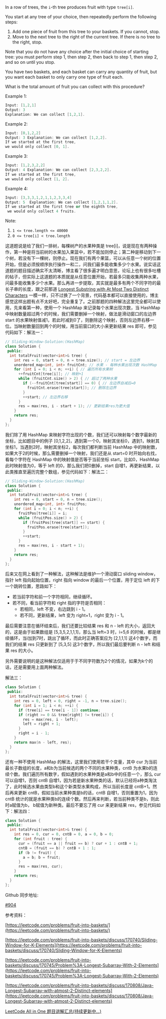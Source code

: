 In a row of trees, the `i`-th tree produces fruit with type `tree[i]`.

You start at any tree of your choice, then repeatedly perform the following steps:

1. Add one piece of fruit from this tree to your baskets. If you cannot, stop.
2. Move to the next tree to the right of the current tree. If there is no tree to the right, stop.

Note that you do not have any choice after the initial choice of starting tree: you must perform step 1, then step 2, then back to step 1, then step 2, and so on until you stop.

You have two baskets, and each basket can carry any quantity of fruit, but you want each basket to only carry one type of fruit each.

What is the total amount of fruit you can collect with this procedure?

Example 1:

```cpp
Input: [1,2,1]
Output: 3
Explanation: We can collect [1,2,1].
```

Example 2:

```cpp
Input: [0,1,2,2]
Output: 3 Explanation: We can collect [1,2,2].
If we started at the first tree, 
we would only collect [0, 1].
```

Example 3:

```cpp
Input: [1,2,3,2,2]
Output: 4 Explanation: We can collect [2,3,2,2].
If we started at the first tree, 
we would only collect [1, 2].
```

Example 4:

```cpp
Input: [3,3,3,1,2,1,1,2,3,3,4]
Output: 5  Explanation: We can collect [1,2,1,1,2].
If we started at the first tree or the eighth tree,
 we would only collect 4 fruits.
```

Note:

1. `1 <= tree.length <= 40000`
2. `0 <= tree[i] < tree.length`

这道题说是给了我们一排树，每棵树产的水果种类是 tree[i]，说是现在有两种操作，第一种是将当前树的水果加入果篮中，若不能加则停止；第二种是移动到下一个树，若没有下一棵树，则停止。现在我们有两个果篮，可以从任意一个树的位置开始，但是必须按顺序执行操作一和二，问我们最多能收集多少个水果。说实话这道题的题目描述确实不太清晰，博主看了很多遍才明白意思，论坛上也有很多吐槽的帖子，但实际上这道题的本质就是从任意位置开始，若最多只能收集两种水果，问最多能收集多少个水果。那么再进一步提取，其实就是最多有两个不同字符的最长子串的长度，跟之前那道 [Longest Substring with At Most Two Distinct Characters](http://www.cnblogs.com/grandyang/p/5185561.html) 一模一样，只不过换了一个背景，代码基本都可以直接使用的，博主感觉这样出题有点不太好吧，完全重复了。之前那题的四种解法这里完全都可以使用，先来看第一种，使用一个 HashMap 来记录每个水果出现次数，当 HashMap 中映射数量超过两个的时候，我们需要删掉一个映射，做法是滑动窗口的左边界 start 的水果映射值减1，若此时减到0了，则删除这个映射，否则左边界右移一位。当映射数量回到两个的时候，用当前窗口的大小来更新结果 res 即可，参见代码如下：解法一：

```cpp
// Sliding-Window-Solution:(HashMap)
class Solution {
 public:
  int totalFruit(vector<int>& tree) {
    int res = 0, start = 0, n = tree.size(); // start = 左边界
    unordered_map<int, int> fruitCnt; // 水果 - 每种水果出现次数 HashMap
    for (int i = 0; i < n; ++i) { // 遍历所有水果树
      ++fruitCnt[tree[i]]; // 映射+1
      while (fruitCnt.size() > 2) { // 超过了两种水果
        if (--fruitCnt[tree[start]] == 0) { // 左边界自减后=0
          fruitCnt.erase(tree[start]); // 删除左边界
        }
        ++start; // 左边界右移
      }
      res = max(res, i - start + 1); // 更新结果res为更大值
    }
    return res;
  }
};
```

我们除了用 HashMap 来映射字符出现的个数，我们还可以映射每个数字最新的坐标，比如题目中的例子 [0,1,2,2]，遇到第一个0，映射其坐标0，遇到1，映射其坐标1，当遇到2时，映射其坐标2，每次我们都判断当前 HashMap 中的映射数，如果大于2的时候，那么需要删掉一个映射，我们还是从 start=0 时开始向右找，看每个字符在 HashMap 中的映射值是否等于当前坐标 start，比如0，HashMap 此时映射值为0，等于 left 的0，那么我们把0删掉，start 自增1，再更新结果，以此类推直至遍历完整个数组，参见代码如下：解法二：

```cpp
// Sliding-Window-Solution:(HashMap)
class Solution {
 public:
  int totalFruit(vector<int>& tree) {
    int res = 0, start = 0, n = tree.size();
    unordered_map<int, int> fruitPos;
    for (int i = 0; i < n; ++i) {
      fruitPos[tree[i]] = i;
      while (fruitPos.size() > 2) {
        if (fruitPos[tree[start]] == start) {
          fruitPos.erase(tree[start]);
        }
        ++start;
      }
      res = max(res, i - start + 1);
    }
    return res;
  }
};
```

后来又在网上看到了一种解法，这种解法是维护一个滑动窗口 sliding window，指针 left 指向起始位置，right 指向 window 的最后一个位置，用于定位 left 的下一个跳转位置，思路如下：

- 若当前字符和前一个字符相同，继续循环。
- 若不同，看当前字符和 right 指的字符是否相同：
    - 若相同，left 不变，右边跳到 i - 1。
    - 若不同，更新结果，left 变为 right+1，right 变为 i - 1。

最后需要注意在循环结束后，我们还要比较结果 res 和 n - left 的大小，返回大的，这是由于如果数组是 [5,3,5,2,1,1,1]，那么当 left=3 时，i=5,6 的时候，都是继续循环，当i加到7时，跳出了循环，而此时正确答案应为 [2,1,1,1] 这4个数字，而我们的结果 res 只更新到了 [5,3,5] 这3个数字，所以我们最后要判断 n - left 和结果 res 的大小。

另外需要说明的是这种解法仅适用于于不同字符数为2个的情况，如果为k个的话，还是需要用上面两种解法。

解法三：

```cpp
class Solution {
 public:
  int totalFruit(vector<int>& tree) {
    int res = 0, left = 0, right = -1, n = tree.size();
    for (int i = 1; i < n; ++i) {
      if (tree[i] == tree[i - 1]) continue;
      if (right >= 0 && tree[right] != tree[i]) {
        res = max(res, i - left);
        left = right + 1;
      }
      right = i - 1;
    }
    return max(n - left, res);
  }
};
```

还有一种不使用 HashMap 的解法，这里我们使用若干个变量，其中 cur 为当前最长子数组的长度，a和b为当前候选的两个不同的水果种类，cntB 为水果b的连续个数。我们遍历所有数字，假如遇到的水果种类是a和b中的任意一个，那么 cur 可以自增1，否则 cntB 自增1，因为若是新水果种类的话，默认已经将a种类淘汰了，此时候选水果由类型b和这个新类型水果构成，所以当前长度是 cntB+1。然后再来更新 cntB，假如当前水果种类是b的话，cntB 自增1，否则重置为1，因为 cntB 统计的就是水果种类b的连续个数。然后再来判断，若当前种类不是b，则此时a赋值为b， b赋值为新种类。最后不要忘了用 cur 来更新结果 res，参见代码如下：解法四：

```cpp
class Solution {
 public:
  int totalFruit(vector<int>& tree) {
    int res = 0, cur = 0, cntB = 0, a = 0, b = 0;
    for (int fruit : tree) {
      cur = (fruit == a || fruit == b) ? cur + 1 : cntB + 1;
      cntB = (fruit == b) ? cntB + 1 : 1;
      if (b != fruit) {
        a = b; b = fruit;
      }
      res = max(res, cur);
    }
    return res;
  }
};
```

Github 同步地址:

[#904](https://github.com/grandyang/leetcode/issues/904)

参考资料：

[https://leetcode.com/problems/fruit-into-baskets/](https://leetcode.com/problems/fruit-into-baskets/)

[https://leetcode.com/problems/fruit-into-baskets/discuss/170740/Sliding-Window-for-K-Elements](https://leetcode.com/problems/fruit-into-baskets/discuss/170740/Sliding-Window-for-K-Elements)

[https://leetcode.com/problems/fruit-into-baskets/discuss/170745/Problem%3A-Longest-Subarray-With-2-Elements](https://leetcode.com/problems/fruit-into-baskets/discuss/170745/Problem%3A-Longest-Subarray-With-2-Elements)

[https://leetcode.com/problems/fruit-into-baskets/discuss/170808/Java-Longest-Subarray-with-atmost-2-Distinct-elements](https://leetcode.com/problems/fruit-into-baskets/discuss/170808/Java-Longest-Subarray-with-atmost-2-Distinct-elements)

[LeetCode All in One 题目讲解汇总(持续更新中...)](https://www.cnblogs.com/grandyang/p/4606334.html)